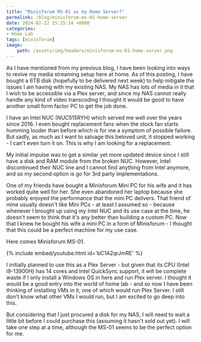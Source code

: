 ```yaml
---
title: "Minisforum MS-01 as my Home Server?"
permalink: /blog/minisforum-ms-01-home-server
date: 2024-02-22 15:15:14 +0800
categories:
- Home Lab
tags: [minisforum] 
image:
    path: /assets/img/headers/minisforum-ms-01-home-server.png
---
```



As I have mentioned from my previous blog, I have been looking into ways to revive my media streaming setup here at home. As of this posting, I have bought a 6TB disk (hopefully to be delivered next week) to help mitigate the issues I am having with my existing NAS. My NAS has lots of media in it that I wish to be accessible via a Plex server, and since my NAS cannot really handle any kind of video transcoding I thought it would be good to have another small form factor PC to get the job done.

I have an Intel NUC (NUC515RYH) which served me well over the years since 2016. I even bought replacement fans when the stock fan starts humming louder than before which is for me a symptom of possible failure. But sadly, as much as I want to salvage this beloved unit, it stopped working - I can't even turn it on. This is why I am looking for a replacement.

My initial impulse was to get a similar yet more updated device since I still have a disk and RAM module from the broken NUC. However, Intel discontinued their NUC line and I cannot find anything from Intel anymore, and so my second option is go for 3rd party implementations.

One of my friends have bought a Minisforum Mini PC for his wife and it has worked quite well for her. She even abandoned her laptop because she probably enjoyed the performance that the mini PC delivers. That friend of mine usually doesn't like Mini PCs - at least I assumed so - because whenever I brought up using my Intel NUC and its use case at the time, he doesn't seem to think that it's any better than building a custom PC. Now that I knew he bought his wife a mini PC in a form of Minisforum - I thought that this could be a perfect machine for my use case.

Here comes Minisforum MS-01.

{% include embed/youtube.html id='bC1A2qrJmRE' %}

I initially planned to use this as a Plex Server - but given that its CPU (Intel i9-13900H) has 14 cores and Intel QuickSync support, it will be complete waste if I only install a Windows OS in here and run Plex server. I thought it would be a good entry into the world of home lab - and so now I have been thinking of installing VMs in it, one of which would run Plex Server. I still don't know what other VMs I would run, but I am excited to go deep into this.

But considering that I just procured a disk for my NAS, I will need to wait a little bit before I could purchase this (assuming it hasn't sold out yet). I will take one step at a time, although the MS-01 seems to be the perfect option for me.